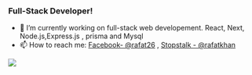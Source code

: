 ### Full-Stack Developer!


- 🔭 I’m currently working on full-stack web developement. React, Next, Node.js,Express.js , prisma and Mysql
- 📫 How to reach me: [Facebook- @rafat26](https://www.facebook.com/rafat26/) , [Stopstalk - @rafatkhan](https://www.stopstalk.com/user/profile/rafatkhan)
 

<img src="https://github-readme-stats.vercel.app/api?username=rafatahmd&&show_icons=true&title_color=ffffff&icon_color=bb2acf&text_color=daf7dc&bg_color=151515">
